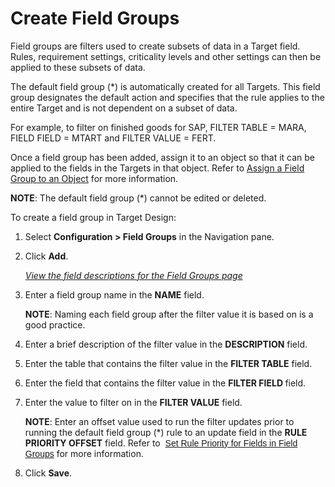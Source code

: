 # Create Field Groups

Field groups are filters used to create subsets of data in a Target
field. Rules, requirement settings, criticality levels and other
settings can then be applied to these subsets of data.

The default field group (\*) is automatically created for all Targets.
This field group designates the default action and specifies that the
rule applies to the entire Target and is not dependent on a subset of
data.

For example, to filter on finished goods for SAP, FILTER TABLE = MARA,
FIELD FIELD = MTART and FILTER VALUE = FERT.

Once a field group has been added, assign it to an object so that it can
be applied to the fields in the Targets in that object. Refer to [Assign
a Field Group to an Object](Assign_a_Field_Group_to_an_Object.htm) for
more information.

<span style="font-weight: bold;">NOTE</span>: The default field group
(\*) cannot be edited or deleted.

To create a field group in Target Design:

1.  Select <span style="font-weight: bold;">Configuration \> Field
    Groups</span> in the Navigation pane.

2.  Click <span style="font-weight: bold;">Add</span>.
    
    *[View the field descriptions for the Field Groups
    page](../Page_Desc/Field_Groups.htm)*

3.  Enter a field group name in the
    <span style="font-weight: bold;">NAME</span> field.
    
    <span style="font-weight: bold;">NOTE</span>: Naming each field
    group after the filter value it is based on is a good practice.

4.  Enter a brief description of the filter value in the
    <span style="font-weight: bold;">DESCRIPTION</span> field.

5.  Enter the table that contains the filter value in the
    <span style="font-weight: bold;">FILTER TABLE</span> field.

6.  Enter the field that contains the filter value in the
    <span style="font-weight: bold;">FILTER FIELD </span>field.

7.  Enter the value to filter on in the
    <span style="font-weight: bold;">FILTER VALUE</span> field.
    
    <span style="font-weight: bold;">NOTE</span>: Enter an offset value
    used to run the filter updates prior to running the default field
    group (\*) rule to an update field in the **RULE PRIORITY OFFSET**
    field. Refer to  <span style="font-family: Arial, sans-serif;">[Set
    Rule Priority for Fields in Field
    Groups](Set_Rule_Priority_for_Fields_in_Field_Groups.htm)</span> for
    more information.

8.  Click <span style="font-weight: bold;">Save</span>.
